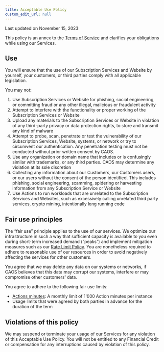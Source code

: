 ```yaml
---
title: Acceptable Use Policy
custom_edit_url: null
--- 
```


Last updated on November 15, 2023

This policy is an annex to the [Terms of Service](../terms-of-service) and clarifies your obligations while using our Services.

## Use

You will ensure that the use of our Subscription Services and Website by yourself, your customers, or third parties comply with all applicable legislation.

You may not:

1. Use Subscription Services or Website for phishing, social engineering, or committing fraud or any other illegal, malicious or fraudulent activity
2. Attempt to interfere with the functionality or proper working of the Subscription Services or Website
3. Upload any materials to the Subscription Services or Website in violation of any third-party privacy or data protection rights, to store and transmit any kind of malware
4. Attempt to probe, scan, penetrate or test the vulnerability of our Subscription Services, Website, systems, or network or try to circumvent our authentication. Any penetration testing must not be conducted without prior written consent by CAOS.
5. Use any organization or domain name that includes or is confusingly similar with trademarks, or any third parties. CAOS may determine any violation at its sole discretion
6. Collecting any information about our Customers, our Customers users, or our users without the consent of the person identified. This includes phishing, social engineering, scamming, spidering or harvesting information from any Subscription Service or Website
7. Use Actions to run workloads that are unrelated to the Subscription Services and Websites, such as excessively calling unrelated third party services, crypto mining, intentionally long running code

## Fair use principles

The “fair use” principle applies to the use of our services.
We optimize our infrastructure in such a way that sufficient capacity is available to you even during short-term increased demand (“peaks”) and implement mitigation measures such as our [Rate Limit Policy](rate-limit-policy).
You are nonetheless required to adhere to reasonable use of our resources in order to avoid negatively affecting the services for other customers.

You agree that we may delete any data on our systems or networks, if CAOS believes that this data may corrupt our systems, interfere or may compromise other customers' data.

You agree to adhere to the following fair use limits:

- [Actions minutes](../service-description/billing.md#action-minutes): A monthly limit of 1'000 Action minutes per instance
- Usage limits that were agreed by both parties in advance for the duration of the term

## Violations of this policy

We may suspend or terminate your usage of our Services for any violation of this Acceptable Use Policy.
You will not be entitled to any Financial Credit or compensation for any interruptions caused by violation of this policy.
